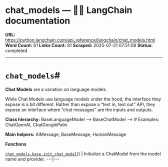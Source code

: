 # chat_models — 🦜🔗 LangChain  documentation

**URL:** https://python.langchain.com/api_reference/langchain/chat_models.html
**Word Count:** 61
**Links Count:** 81
**Scraped:** 2025-07-21 07:51:08
**Status:** completed

---

# `chat_models`\#

**Chat Models** are a variation on language models.

While Chat Models use language models under the hood, the interface they expose is a bit different. Rather than expose a “text in, text out” API, they expose an interface where “chat messages” are the inputs and outputs.

**Class hierarchy:**               BaseLanguageModel --> BaseChatModel --> <name>  # Examples: ChatOpenAI, ChatGooglePalm     

**Main helpers:**               AIMessage, BaseMessage, HumanMessage     

**Functions**

[`chat_models.base.init_chat_model`](https://python.langchain.com/api_reference/langchain/chat_models/langchain.chat_models.base.init_chat_model.html#langchain.chat_models.base.init_chat_model "langchain.chat_models.base.init_chat_model")\(\) | Initialize a ChatModel from the model name and provider.   ---|---